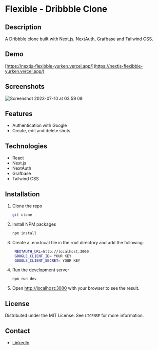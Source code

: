 # Flexible - Dribbble Clone

## Description

A Dribbble clone built with Next.js, NextAuth, Grafbase and Tailwind CSS.

## Demo

[https://nextjs-flexibble-yurken.vercel.app/](https://nextjs-flexibble-yurken.vercel.app/)

## Screenshots
![Screenshot 2023-07-10 at 03 59 08](https://github.com/yurkenn/nextjs-flexibble/assets/69719126/d95d8501-64bd-4d2a-b8f9-17dbfdef146c)



## Features

- Authentication with Google
- Create, edit and delete shots

## Technologies

- React
- Next.js
- NextAuth
- Grafbase
- Tailwind CSS

## Installation

1. Clone the repo
   ```sh
   git clone
   ```
2. Install NPM packages
   ```sh
   npm install
   ```
3. Create a .env.local file in the root directory and add the following:

   ```sh
    NEXTAUTH_URL=http://localhost:3000
    GOOGLE_CLIENT_ID= YOUR KEY
    GOOGLE_CLIENT_SECRET= YOUR KEY
   ```

4. Run the development server
   ```sh
   npm run dev
   ```
5. Open [http://localhost:3000](http://localhost:3000) with your browser to see the result.

## License

Distributed under the MIT License. See `LICENSE` for more information.

## Contact

- [LinkedIn](https://www.linkedin.com/in/o%C4%9Fuzy%C3%BCrken)
